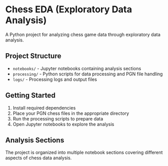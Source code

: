 # Chess EDA (Exploratory Data Analysis)

A Python project for analyzing chess game data through exploratory data analysis.

## Project Structure

- `notebooks/` - Jupyter notebooks containing analysis sections
- `processing/` - Python scripts for data processing and PGN file handling
- `logs/` - Processing logs and output files

## Getting Started

1. Install required dependencies
2. Place your PGN chess files in the appropriate directory
3. Run the processing scripts to prepare data
4. Open Jupyter notebooks to explore the analysis

## Analysis Sections

The project is organized into multiple notebook sections covering different aspects of chess data analysis.